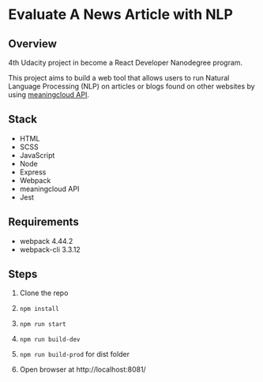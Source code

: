 # Evaluate A News Article with NLP

## Overview

4th Udacity project in become a React Developer Nanodegree program.

This project aims to build a web tool that allows users to run Natural Language Processing (NLP) on articles or blogs found on other websites by using [meaningcloud API](https://www.meaningcloud.com/products/sentiment-analysis).

## Stack

- HTML
- SCSS
- JavaScript
- Node
- Express
- Webpack
- meaningcloud API
- Jest

## Requirements

- webpack 4.44.2
- webpack-cli 3.3.12

## Steps

1. Clone the repo

2. `npm install`

3. `npm run start`

4. `npm run build-dev`

5. `npm run build-prod` for dist folder

6. Open browser at http://localhost:8081/
